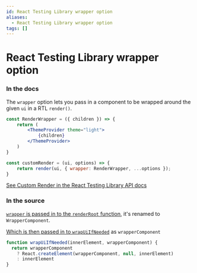 ```yaml
---
id: React Testing Library wrapper option
aliases:
  - React Testing Library wrapper option
tags: []
---
```


# React Testing Library wrapper option

### In the docs

The `wrapper` option lets you pass in a component to be wrapped around the given `ui` in a RTL `render()`.

```jsx
const RenderWrapper = ({ children }) => {
    return ( 
        <ThemeProvider theme="light">
            {children}
        </ThemeProvider>
    )
}

const customRender = (ui, options) => {
    return render(ui, { wrapper: RenderWrapper, ...options });
}
```

[See Custom Render in the React Testing Library API docs](https://testing-library.com/docs/react-testing-library/setup/#custom-render)

### In the source

[`wrapper` is passed in to the `renderRoot` function](https://github.com/testing-library/react-testing-library/blob/3dcd8a9649e25054c0e650d95fca2317b7008576/src/pure.js#L143), it's renamed to `WrapperComponent`.

[Which is then passed in to `wrapUiIfNeeded`](https://github.com/testing-library/react-testing-library/blob/3dcd8a9649e25054c0e650d95fca2317b7008576/src/pure.js#L86) as `wrapperComponent`

```js
function wrapUiIfNeeded(innerElement, wrapperComponent) {
  return wrapperComponent
    ? React.createElement(wrapperComponent, null, innerElement)
    : innerElement
}
```
